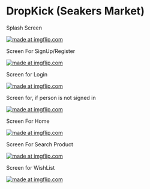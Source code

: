 # DropKick (Seakers Market)

Splash Screen

<a href="https://imgflip.com/i/3pkn90"><img src="https://i.imgflip.com/3pkn90.jpg" title="made at imgflip.com"/></a>

Screen For SignUp/Register

<a href="https://imgflip.com/i/3pknda"><img src="https://i.imgflip.com/3pknda.jpg" title="made at imgflip.com"/></a>

Screen for Login

<a href="https://imgflip.com/i/3pkngr"><img src="https://i.imgflip.com/3pkngr.jpg" title="made at imgflip.com"/></a>

Screen for, if person is not signed in 

<a href="https://imgflip.com/i/3pknmj"><img src="https://i.imgflip.com/3pknmj.jpg" title="made at imgflip.com"/></a>

Screen For Home 

<a href="https://imgflip.com/i/3pkm3v"><img src="https://i.imgflip.com/3pkm3v.jpg" title="made at imgflip.com"/></a>

Screen For Search Product 

<a href="https://imgflip.com/i/3pkmav"><img src="https://i.imgflip.com/3pkmav.jpg" title="made at imgflip.com"/></a>

Screen for WishList

<a href="https://imgflip.com/i/3pklwq"><img src="https://i.imgflip.com/3pklwq.jpg" title="made at imgflip.com"/></a>

